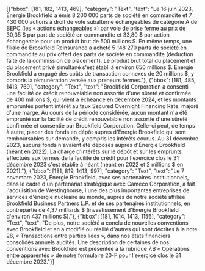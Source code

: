 [{"bbox": [181, 182, 1413, 469], "category": "Text", "text": "Le 16 juin 2023, Énergie Brookfield a émis 8 200 000 parts de société en commandite et 7 430 000 actions à droit de vote subalterne échangeables de catégorie A de BEPC (les « actions échangeables ») par voie de prise ferme au prix de 30,35 $ par part de société en commandite et 33,80 $ par action échangeable pour un produit brut de 500 millions $. En même temps, une filiale de Brookfield Reinsurance a acheté 5 148 270 parts de société en commandite au prix offert des parts de société en commandite (déduction faite de la commission de placement). Le produit brut total du placement et du placement privé simultané s'est établi à environ 650 millions $. Énergie Brookfield a engagé des coûts de transaction connexes de 20 millions $, y compris la rémunération versée aux preneurs fermes."}, {"bbox": [181, 485, 1413, 769], "category": "Text", "text": "Brookfield Corporation a consenti une facilité de crédit renouvelable non assortie d'une sûreté et confirmée de 400 millions $, qui vient à échéance en décembre 2024, et les montants empruntés portent intérêt au taux Secured Overnight Financing Rate, majoré d'une marge. Au cours de la période considérée, aucun montant n'a été emprunté sur la facilité de crédit renouvelable non assortie d'une sûreté confirmée et consentie par Brookfield Corporation. Celle-ci peut, de temps à autre, placer des fonds en dépôt auprès d'Énergie Brookfield qui sont remboursables sur demande, y compris les intérêts courus. Au 31 décembre 2023, aucuns fonds n'avaient été déposés auprès d'Énergie Brookfield (néant en 2022). La charge d'intérêts sur le dépôt et sur les emprunts effectués aux termes de la facilité de crédit pour l'exercice clos le 31 décembre 2023 s'est établie à néant (néant en 2022 et 2 millions $ en 2021)."}, {"bbox": [181, 819, 1413, 997], "category": "Text", "text": "Le 7 novembre 2023, Énergie Brookfield, avec ses partenaires institutionnels, dans le cadre d'un partenariat stratégique avec Cameco Corporation, a fait l'acquisition de Westinghouse, l'une des plus importantes entreprises de services d'énergie nucléaire au monde, auprès de notre société affiliée Brookfield Business Partners L.P. et de ses partenaires institutionnels, en contrepartie de 4,37 milliards $ (investissement d'Énergie Brookfield d'environ 437 millions $)."}, {"bbox": [181, 1014, 1413, 1156], "category": "Text", "text": "De plus, notre société a conclu de nouvelles conventions avec Brookfield et en a modifié ou résilié d'autres qui sont décrites à la note 28, « Transactions entre parties liées », dans nos états financiers consolidés annuels audités. Une description de certaines de nos conventions avec Brookfield est présentée à la rubrique 7.B « Opérations entre apparentés » de notre formulaire 20-F pour l'exercice clos le 31 décembre 2023."}]